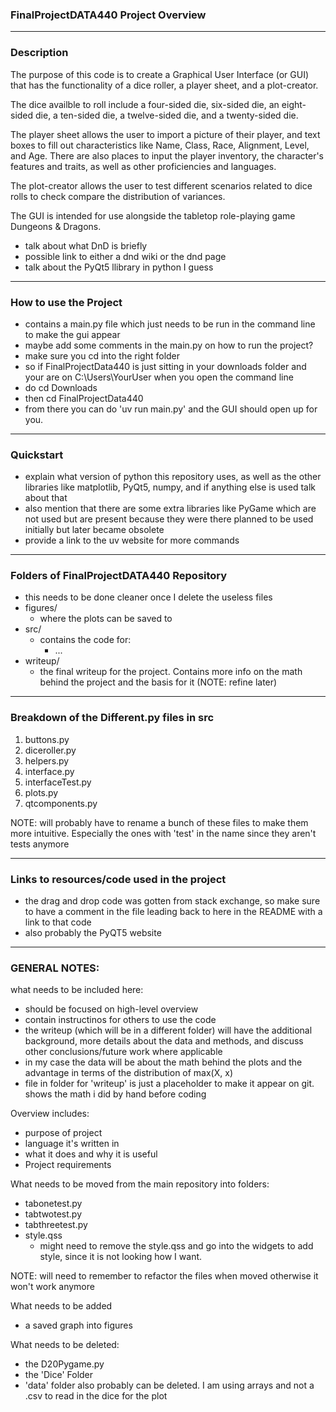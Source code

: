 ### FinalProjectDATA440 Project Overview
---

### Description
The purpose of this code is to create a Graphical User Interface (or GUI) that has the functionality of a dice roller, a player sheet, and a plot-creator. 

The dice availble to roll include a four-sided die, six-sided die, an eight-sided die, a ten-sided die, a twelve-sided die, and a twenty-sided die. 

The player sheet allows the user to import a picture of their player, and text boxes to fill out characteristics like Name, Class, Race, Alignment, Level, and Age. There are also places to input the player inventory, the character's features and traits, as well as other proficiencies and languages.

The plot-creator allows the user to test different scenarios related to dice rolls to check compare the distribution of variances.

The GUI is intended for use alongside the tabletop role-playing game Dungeons & Dragons.

- talk about what DnD is briefly
- possible link to either a dnd wiki or the dnd page
- talk about the PyQt5 llibrary in python I guess

---

### How to use the Project
- contains a main.py file which just needs to be run in the command line to make the gui appear
- maybe add some comments in the main.py on how to run the project?
- make sure you cd into the right folder 
- so if FinalProjectData440 is just sitting in your downloads folder and your are on C:\Users\YourUser when you open the command line
- do cd Downloads
- then cd FinalProjectData440
- from there you can do 'uv run main.py' and the GUI should open up for you.

---

### Quickstart
- explain what version of python this repository uses, as well as the other libraries like matplotlib, PyQt5, numpy, and if anything else is used talk about that
- also mention that there are some extra libraries like PyGame which are not used but are present because they were there planned to be used initially but later became obsolete
- provide a link to the uv website for more commands

---

### Folders of FinalProjectDATA440 Repository
- this needs to be done cleaner once I delete the useless files
- figures/
    - where the plots can be saved to
- src/
    - contains the code for:
        - ...
- writeup/
    - the final writeup for the project. Contains more info on the math behind the project and the basis for it (NOTE: refine later)

---

### Breakdown of the Different.py files in src
1. buttons.py
2. diceroller.py
3. helpers.py
4. interface.py
5. interfaceTest.py
6. plots.py
7. qtcomponents.py

NOTE: will probably have to rename a bunch of these files to make them more intuitive. Especially the ones with 'test' in the name since they aren't tests anymore

---

### Links to resources/code used in the project
- the drag and drop code was gotten from stack exchange, so make sure to have a comment in the file leading back to here in the README with a link to that code
- also probably the PyQT5 website 

---
### GENERAL NOTES:

what needs to be included here:
- should be focused on high-level overview 
- contain instructinos for others to use the code
- the writeup (which will be in a different folder) will have the additional background, more details about the data and methods, and discuss other conclusions/future work where applicable
- in my case the data will be about the math behind the plots and the advantage in terms of the distribution of max(X, x)
- file in folder for 'writeup' is just a placeholder to make it appear on git. shows the math i did by hand before coding

Overview includes:
- purpose of project
- language it's written in
- what it does and why it is useful
- Project requirements


What needs to be moved from the main repository into folders:
- tabonetest.py
- tabtwotest.py
- tabthreetest.py
- style.qss
    - might need to remove the style.qss and go into the widgets to add style, since it is not looking how I want.

NOTE: will need to remember to refactor the files when moved otherwise it won't work anymore

What needs to be added
- a saved graph into figures

What needs to be deleted:
- the D20Pygame.py
- the 'Dice' Folder
- 'data' folder also probably can be deleted. I am using arrays and not a .csv to read in the dice for the plot